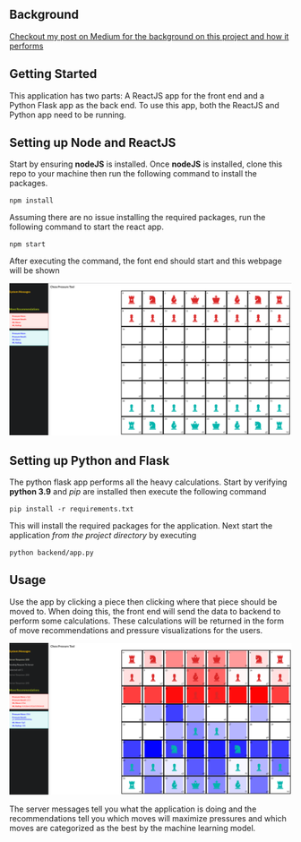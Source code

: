 ## Background
[Checkout my post on Medium for the background on this project and how it performs](https://ada-lazi.medium.com/lstm-for-winning-chess-moves-14db0402a989)


## Getting Started

This application has two parts: A ReactJS app for the front end and a Python Flask app as the back end. To use this
app, both the ReactJS and Python app need to be running.

## Setting up Node and ReactJS

Start by ensuring __nodeJS__ is installed. Once __nodeJS__ is installed, clone this repo to your machine then run the following 
command to install the packages.
```
npm install
```

Assuming there are no issue installing the required packages, run the following command to start the react app.
```
npm start
```

After executing the command, the font end should start and this webpage will be shown

<img src="images/start.png"/>

## Setting up Python and Flask

The python flask app performs all the heavy calculations. Start by verifying  __python 3.9__ and _pip_ are installed then 
execute the following command

```
pip install -r requirements.txt
```

This will install the required packages for the application. Next start the application _from the project directory_ by 
executing

```
python backend/app.py
```

## Usage

Use the app by clicking a piece then clicking where that piece should be moved to. When doing this, the front end will
send the data to backend to perform some calculations. These calculations will be returned in the form of move recommendations
and pressure visualizations for the users.

<img src="images/running.png"/>

The server messages tell you what the application is doing and the recommendations tell you which moves will maximize 
pressures and which moves are categorized as the best by the machine learning model.


